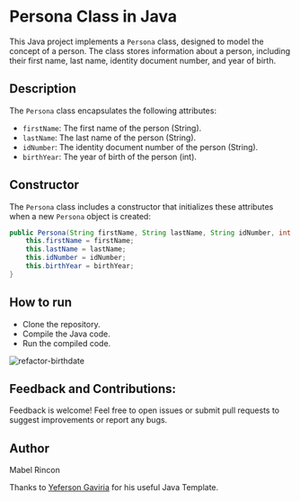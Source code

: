 # Persona Class in Java

This Java project implements a `Persona` class, designed to model the concept of a person.  The class stores information about a person, including their first name, last name, identity document number, and year of birth.

## Description

The `Persona` class encapsulates the following attributes:

*   `firstName`: The first name of the person (String).
*   `lastName`: The last name of the person (String).
*   `idNumber`: The identity document number of the person (String).
*   `birthYear`: The year of birth of the person (int).

## Constructor

The `Persona` class includes a constructor that initializes these attributes when a new `Persona` object is created:
```java
public Persona(String firstName, String lastName, String idNumber, int birthYear) {
    this.firstName = firstName;
    this.lastName = lastName;
    this.idNumber = idNumber;
    this.birthYear = birthYear;
}
```
## How to run

- Clone the repository.
- Compile the Java code.
- Run the compiled code.
  
![refactor-birthdate](https://github.com/user-attachments/assets/29de06a0-642c-4f00-bf6a-ae06dca5d87e)


## Feedback and Contributions:

Feedback is welcome! Feel free to open issues or submit pull requests to suggest improvements or report any bugs.

## Author

Mabel Rincon

Thanks to [Yeferson Gaviria](https://github.com/YefGav) for his useful Java Template.
